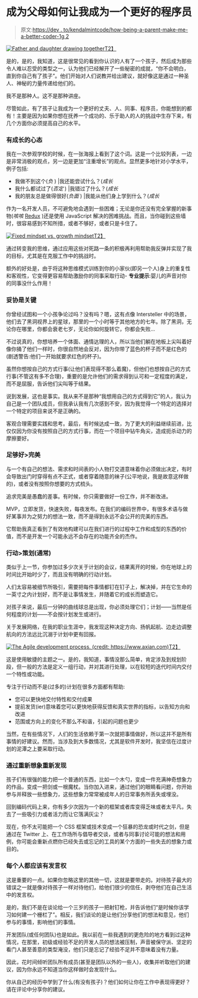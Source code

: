 # 成为父母如何让我成为一个更好的程序员

> 原文:[https://dev . to/kendalmintcode/how-being-a-parent-make-me-a-better-coder-1g 2](https://dev.to/kendalmintcode/how-becoming-a-parent-made-me-a-better-coder-1g2)

[![Father and daughter drawing together](../Images/96e9b638300ebb95f4de20cf4c38c5be.png)T2】](https://res.cloudinary.com/practicaldev/image/fetch/s--I4V1AIkj--/c_limit%2Cf_auto%2Cfl_progressive%2Cq_auto%2Cw_880/https://robkendal.co.uk/static/49c57f0b2d87d2c5e64dedecc8f9bfc5/fb329/girl-1641215_1920.jpg)

是的，是的，我知道，这是很常见的看到你认识的人有了一个孩子，然后成为那些令人难以忍受的类型之一，认为他们已经解开了一些秘密的成就，“你不会明白，直到你自己有了孩子”。他们开始对人们说教并给出建议，就好像这是通过一种圣人、神秘的力量传递给他们的。

我不是那种人。这不是那种讲座。

尽管如此，有了孩子让我成为一个更好的丈夫、人、同事、程序员，你能想到的都有！主要是因为如果你想在抚养一个成功的、乐于助人的人的挑战中生存下来，有几个方面你必须提高自己的水平。

### [](#having-a-growth-mindset)有成长的心态

我在一次参观学校的时候，在一张海报上看到了这个词。这是一个比较列表，一边是非常消极的观点，另一边是更加“注重增长”的观点。显然更多地针对小学水平，例子包括:

*   我做不到这个(*负* ) |我还能尝试什么？(*成长*
*   我什么都试过了(*否定* ) |我错过了什么？(*成长*
*   我的朋友总是做得很好(*负面* ) |我能从他们身上学到什么？(*成长*

作为一名开发人员，不可避免地会遇到一些困难；无论是你还没有完全掌握的新事物(*咳咳* [Redux](https://redux.js.org/) )还是使用 JavaScript 解决的困难挑战。而且，当你碰到这些墙时，很容易感到不知所措，或者不够好，或者只是卡住了。

[![Fixed mindset vs. growth mindset](../Images/5f380859044b17de53f96afe661d6e2b.png "Fixed mindset vs. growth mindset. (credit: https://www.big-change.org/)")T2】](https://res.cloudinary.com/practicaldev/image/fetch/s--s7JmLrG6--/c_limit%2Cf_auto%2Cfl_progressive%2Cq_auto%2Cw_880/https://robkendal.co.uk/static/21b8aebc7a20621fbc27cb993a6a553c/1478c/growth-mindset-examples.png)

通过转变我的思维，通过应用这些对死路一条的积极再利用帮助我反弹并实现了我的目标，尤其是在克服工作中的挑战时。

额外的好处是，由于将这种思维模式训练到你的小家伙(即另一个人)身上的重复性和客观性，它变得更容易帮助激励你的同事采取行动- **专业提示**:婴儿的声音对你的同事没什么作用！

### [](#compromise-is-key)妥协是关键

你曾经试图和一个小孩争论过吗？没有吗？嗯，这有点像 Intersteller 中的场景，他们去了黑洞视界上的星球，那里的一个小时等于其他地方的七年。除了黑洞，无论你在哪里，你都会衰老七岁，无论你如何旋转它，你都会失败...

不过说真的，你想培养一个体面、通情达理的人，所以当他们躺在地板上尖叫着好像你捅了他们一样时，你很自然地会反对，因为你带了蓝色的杯子而不是红色的(剧透警告:他们一开始就要求红色的杯子)。

虽然你想按自己的方式行事(让他们表现得不那么着魔)，但他们也想按自己的方式行事(不管这有多不合理)，重要的是允许他们的需求得到认可和一定程度的满足，而不是屈服，告诉他们尖叫等于结果。

说到发展，这也是事实。我从来不是那种“我想用自己的方式得到它”的人，我认为自己是一个团队成员，但我承认我有几次感到不安，因为我觉得一个特定的选择对一个特定的项目来说不是正确的。

客观合理需要实践和思考。最后，有时候达成一致，为了更大的利益继续前进，比仅仅因为你没有按照自己的方式行事，而在一个项目中钻牛角尖，造成扼杀动力的摩擦要好。

### [](#good-enough-gt-perfect)足够好>完美

与一个有自己的想法、需求和时间表的小人物打交道意味着你必须做出决定，有时会导致出门时穿得有点不正式，或者穿着随意的袜子(公平地说，我是故意这样做的)，或者没有按照你想要的方式梳头。

追求完美是愚蠢的差事。有时候，你只需要做好一份工作，并不断改进。

MVP，立即发货，快速失败，每夜发布。在我们的编码世界中，有很多术语与做好某事并为之努力的想法一致，而不是得到永远不会公开的完美的东西。

它帮助我真正看到了有效地构建可以在我们进行的过程中工作和成型的东西的价值，而不是开发一个可能永远不会存在的功能齐全的杰作。

### [](#action-gt-planning-usually)行动>策划(通常)

类似于上一节，你参加过多少次关于计划的会议，结果离开的时候，你在地球上的时间比开始时少了，而且没有明确的行动计划。

人们太容易被细节所吸引，需要把每件事情都钉在钉子上，解决掉，并在它生命的一英寸之内计划好，而不是让事情发生，并随着它的成长而塑造它。

对孩子来说，最后一分钟的曲线球总是出现，你必须处理它们；计划——当然是任何程度的计划——不会按计划发生或进行。

关于发展网络，在我的职业生涯中，我发现这种决定方向、扬帆起航、边走边调整航向的方法远比沉溺于计划中更有回报。

[![The Agile development process. (credit: https://www.axian.com)](../Images/47baf047e07d9640e9cea503cb8cb3c5.png "The Agile development process. (credit: https://www.axian.com)")T2】](https://res.cloudinary.com/practicaldev/image/fetch/s--ugMHCsHg--/c_limit%2Cf_auto%2Cfl_progressive%2Cq_auto%2Cw_880/https://robkendal.co.uk/static/97270c3ed189312c42c14d72af0416b8/852cf/agile-graphic.jpg)

这是使用敏捷的主题之一。是的，我知道，事情没那么简单，肯定涉及到规划阶段，但一般的方法是定义一组行动，并对其进行处理，以在较短的迭代时间内交付一个特性或功能。

专注于行动而不是(过多的)计划在很多方面都有帮助:

*   您可以更快地交付特性和交付成果
*   提前发货(ier)意味着您可以更快地获得反馈和真实世界的指标，以告知方向和改进
*   范围或方向上的变化不那么不和谐，引起的问题也更少

当然，在有些情况下，人们的生活依赖于第一次就把事情做好，所以这并不是所有事情的好建议。然而，当涉及到大多数情况，尤其是软件开发时，我坚信在过度计划的泥潭之上要采取行动。

### [](#rediscover-by-reimagining)通过重新想象重新发现

孩子们有很强的能力把一个普通的东西，比如一个木勺，变成一件充满神奇想象力的作品，变成一把剑或一根魔杖。当你加入进来，通过他们的眼睛看问题，你开始参与并释放一些想象力，这些想象力常常被成年人的日常事务所丢失或埋没。

回到编码代码上来，你有多少次因为一个新的框架或者库变得乏味或者太平凡，失去了一些吸引力或者活力而让它落满灰尘？

现在，你不太可能把一个 CSS 框架或技术变成一个狂暴的恐龙或时代之剑，但是通过在 Twitter 上、在工作场所与倡导者交谈，或者与同事讨论可能的想法和用例，你可能会重新点燃你已经失去或忘记的工具的某个方面的一些失去的想象力或目的。

### [](#everyone-should-have-a-voice)每个人都应该有发言权

这是重要的一点。如果你忽略这里的其他一切，这就是要带走的。对待孩子最大的错误之一就是像对待孩子一样对待他们，给他们很少的信任，剥夺他们在自己生活中的发言权。

是的，我们不是在谈论给一个三岁的孩子一把射钉枪，并告诉他们“是时候你该学习如何建一个栅栏了”。相反，我们谈论的是让他们分享他们的想法和意见，他们参与的事情，影响他们的事情。

开发团队(或任何团队)也是如此。我以前在一些我遇到的更危险的地方看到过这种情况，在那里，初级或经验不足的开发人员的想法被压制，声音被保守派、坚定的看门人甚至善意的类型淹没，他们只是忘记了经验不足并不意味着没有力量。

因此，花时间倾听团队所有成员(甚至是团队以外的一些人)，收集并听取他们的建议，因为你永远不知道当你这样做时会发现什么。

你从自己的经历中学到了什么(有没有孩子)？他们如何让你在工作中表现得更好？请在评论中分享你的建议。